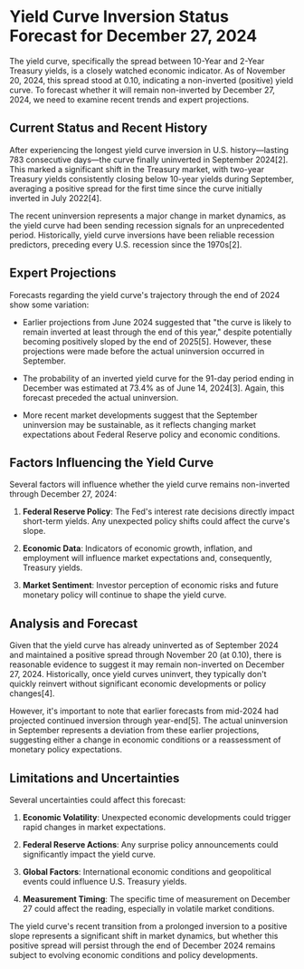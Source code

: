 # Yield Curve Inversion Status Forecast for December 27, 2024

The yield curve, specifically the spread between 10-Year and 2-Year Treasury yields, is a closely watched economic indicator. As of November 20, 2024, this spread stood at 0.10, indicating a non-inverted (positive) yield curve. To forecast whether it will remain non-inverted by December 27, 2024, we need to examine recent trends and expert projections.

## Current Status and Recent History

After experiencing the longest yield curve inversion in U.S. history—lasting 783 consecutive days—the curve finally uninverted in September 2024[2]. This marked a significant shift in the Treasury market, with two-year Treasury yields consistently closing below 10-year yields during September, averaging a positive spread for the first time since the curve initially inverted in July 2022[4].

The recent uninversion represents a major change in market dynamics, as the yield curve had been sending recession signals for an unprecedented period. Historically, yield curve inversions have been reliable recession predictors, preceding every U.S. recession since the 1970s[2].

## Expert Projections

Forecasts regarding the yield curve's trajectory through the end of 2024 show some variation:

- Earlier projections from June 2024 suggested that "the curve is likely to remain inverted at least through the end of this year," despite potentially becoming positively sloped by the end of 2025[5]. However, these projections were made before the actual uninversion occurred in September.

- The probability of an inverted yield curve for the 91-day period ending in December was estimated at 73.4% as of June 14, 2024[3]. Again, this forecast preceded the actual uninversion.

- More recent market developments suggest that the September uninversion may be sustainable, as it reflects changing market expectations about Federal Reserve policy and economic conditions.

## Factors Influencing the Yield Curve

Several factors will influence whether the yield curve remains non-inverted through December 27, 2024:

1. **Federal Reserve Policy**: The Fed's interest rate decisions directly impact short-term yields. Any unexpected policy shifts could affect the curve's slope.

2. **Economic Data**: Indicators of economic growth, inflation, and employment will influence market expectations and, consequently, Treasury yields.

3. **Market Sentiment**: Investor perception of economic risks and future monetary policy will continue to shape the yield curve.

## Analysis and Forecast

Given that the yield curve has already uninverted as of September 2024 and maintained a positive spread through November 20 (at 0.10), there is reasonable evidence to suggest it may remain non-inverted on December 27, 2024. Historically, once yield curves uninvert, they typically don't quickly reinvert without significant economic developments or policy changes[4].

However, it's important to note that earlier forecasts from mid-2024 had projected continued inversion through year-end[5]. The actual uninversion in September represents a deviation from these earlier projections, suggesting either a change in economic conditions or a reassessment of monetary policy expectations.

## Limitations and Uncertainties

Several uncertainties could affect this forecast:

1. **Economic Volatility**: Unexpected economic developments could trigger rapid changes in market expectations.

2. **Federal Reserve Actions**: Any surprise policy announcements could significantly impact the yield curve.

3. **Global Factors**: International economic conditions and geopolitical events could influence U.S. Treasury yields.

4. **Measurement Timing**: The specific time of measurement on December 27 could affect the reading, especially in volatile market conditions.

The yield curve's recent transition from a prolonged inversion to a positive slope represents a significant shift in market dynamics, but whether this positive spread will persist through the end of December 2024 remains subject to evolving economic conditions and policy developments.